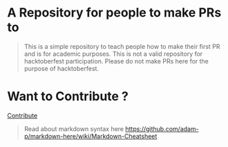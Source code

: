 # A Repository for people to make PRs to


> This is a simple repository to teach people how to make their first PR and is for academic purposes. This is not a valid repository for hacktoberfest participation. Please do not make PRs here for the purpose of hacktoberfest.


# Want to Contribute ?
[Contribute]()



> Read about markdown syntax here https://github.com/adam-p/markdown-here/wiki/Markdown-Cheatsheet
